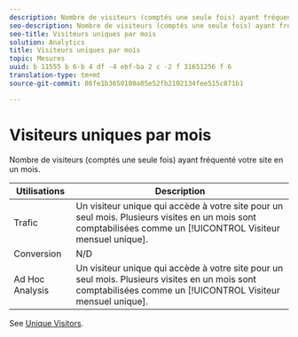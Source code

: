 ```yaml
---
description: Nombre de visiteurs (comptés une seule fois) ayant fréquenté votre site en un mois.
seo-description: Nombre de visiteurs (comptés une seule fois) ayant fréquenté votre site en un mois.
seo-title: Visiteurs uniques par mois
solution: Analytics
title: Visiteurs uniques par mois
topic: Mesures
uuid: b 11555 b 6-b 4 df -4 ebf-ba 2 c -2 f 31651256 f 6
translation-type: tm+mt
source-git-commit: 86fe1b3650100a05e52fb2102134fee515c871b1

---
```



# Visiteurs uniques par mois

Nombre de visiteurs (comptés une seule fois) ayant fréquenté votre site en un mois.

| Utilisations | Description |
|---|---|
| Trafic | Un visiteur unique qui accède à votre site pour un seul mois. Plusieurs visites en un mois sont comptabilisées comme un [!UICONTROL Visiteur mensuel unique]. |
| Conversion | N/D |
| Ad Hoc Analysis | Un visiteur unique qui accède à votre site pour un seul mois. Plusieurs visites en un mois sont comptabilisées comme un [!UICONTROL Visiteur mensuel unique]. |

See [Unique Visitors](/help/components/c-variables/c-metrics/metrics-unique-visitors.md).
